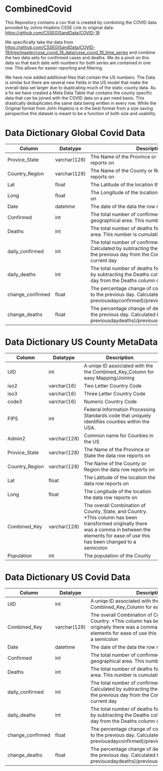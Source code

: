 # CombinedCovid
This Repository contains a csv that is created by combining the COVID data provided by Johns Hopkins CSSE
Link to original data:
https://github.com/CSSEGISandData/COVID-19

We specifically take the data from https://github.com/CSSEGISandData/COVID-19/tree/master/csse_covid_19_data/csse_covid_19_time_series and combine the two data sets for confirmed cases and deaths. We do a pivot on this data so that each date with numbers for both series are contained in one row. This allows for easier reporting and filtering.

We have now added additional files that contain the US numbers. The Data is similar but there are several new fields in the US model that make the overall data set larger due to duplicating much of the static county data. As a fix we have created a Meta Data Table that contains the county specific data that can be joined with the COVID data on a per need basis. This drastically deduplicates the same data being written in every row. While the Original format from John Hopkins is in the best format from a size saving perspective this dataset is meant to be a function of both size and usability. 

# Data Dictionary Global Covid Data
|Column|Datatype|Description|
|---|---|---|
|Provice_State|varchar(128)|The Name of the Province or State the data row reports on|
|Country_Region|varchar(128)|The Name of the County or Region the data row reports on|
|Lat|float|The Latitude of the location the data row reports on|
|Long|float|The Longitude of the location the data row reports on|
|Date|datetime|The date of the data the row reports on|
|Confirmed|int|The total number of confirmed cases for the geographical area. This number is cumulative.|
|Deaths|int|The total number of deaths for the geographical area. This number is cumulative. |
|daily_confirmed|int|The total number of confirmed for the date. Calculated by subtracting the Confirmed column for the previous day from the Confimed column of the current day|
|daily_deaths|int| The total number of deaths for the day. Calculated by subtracting the Deaths column for the previous day from the Deaths column of the current day|
|change_confirmed|float|The percentage change of confirmed as compared to the previous day. Calculated by (confirmed-previousdayconfirmed)/previousdayconfirmed\*100|
|change_deaths|float|The percentage change of deaths as compared to the previous day. Calculated by (deaths-previousdaydeaths)/previousdaydeaths\*100 

# Data Dictionary US County MetaData
|Column|Datatype|Description|
|---|---|---|
|UID|int|A uniqe ID associated with the the Combined_Key_Column for easy Mapping/Joining|
|iso2|varchar(16)|Two Letter Country Code|
|iso3|varchar(16)|Three Letter Country Code|
|code3|varchar(16)|Numeric Country Code|
|FIPS|int|Federal Information Processing Standards code that uniquely identifies counties within the USA.|
|Admin2|varchar(128)|Common name for Counties in the US|
|Provice_State|varchar(128)|The Name of the Province or State the data row reports on|
|Country_Region|varchar(128)|The Name of the County or Region the data row reports on|
|Lat|float|The Latitude of the location the data row reports on|
|Long|float|The Longitude of the location the data row reports on|
|Combined_Key|varchar(128)|The overall Combination of County, State, and Country. *This column has been transformed originally there was a comma in between the elements for ease of use this has been changed to a semicolon|
|Population|int|The population of the County|

# Data Dictionary US Covid Data
|Column|Datatype|Description|
|---|---|---|
|UID|int|A uniqe ID associated with the the Combined_Key_Column for easy Mapping/Joining|
|Combined_Key|varchar(128)|The overall Combination of County, State, and Country. *This column has been transformed originally there was a comma in between the elements for ease of use this has been changed to a semicolon|
|Date|datetime|The date of the data the row reports on|
|Confirmed|int|The total number of confirmed cases for the geographical area. This number is cumulative.|
|Deaths|int|The total number of deaths for the geographical area. This number is cumulative. |
|daily_confirmed|int|The total number of confirmed for the date. Calculated by subtracting the Confirmed column for the previous day from the Confimed column of the current day|
|daily_deaths|int| The total number of deaths for the day. Calculated by subtracting the Deaths column for the previous day from the Deaths column of the current day|
|change_confirmed|float|The percentage change of confirmed as compared to the previous day. Calculated by (confirmed-previousdayconfirmed)/previousdayconfirmed\*100|
|change_deaths|float|The percentage change of deaths as compared to the previous day. Calculated by (deaths-previousdaydeaths)/previousdaydeaths\*100
